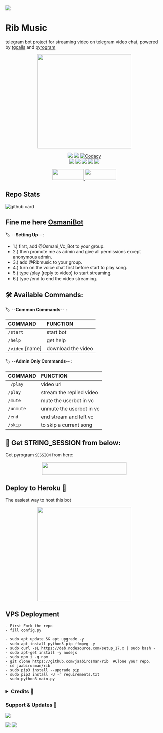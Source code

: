 <img src="https://user-images.githubusercontent.com/73097560/115834477-dbab4500-a447-11eb-908a-139a6edaec5c.gif">
<h1> Rib Music </h1>

telegram bot project for streaming video on telegram video chat, powered by [tgcalls](https://github.com/MarshalX/tgcalls) and [pyrogram](https://github.com/pyrogram/pyrogram)

<p align="center"><a href="https://t.me/teamosmani"><img src="https://telegra.ph/file/4621b66d37729b505775a.jpg" width="300"></a></p>
<p align="center">
    <a href="https://www.python.org/" alt="made-with-python"> <img src="https://img.shields.io/badge/Made%20with-Python-black.svg?style=flat-square&logo=python&logoColor=blue&color=green" /></a>
    <a href="https://github.com/jaabirosman/rib/graphs/commit-activity" alt="Maintenance"> <img src="https://img.shields.io/badge/Maintained%3F-yes-green.svg?style=flat-square" /></a>
    <a href="https://app.codacy.com/gh/jaabirosman/rib/dashboard"> <img src="https://img.shields.io/codacy/grade/a723cb464d5a4d25be3152b5d71de82d?color=green&logo=codacy&style=flat-square" alt="Codacy" /></a><br>
    <a href="https://github.com/jaabirosman/rib"> <img src="https://img.shields.io/github/repo-size/jaabirosman/rib?color=green&logo=github&logoColor=blue&style=flat-square" /></a>
    <a href="https://github.com/jaabirosman/rib/commits/main"> <img src="https://img.shields.io/github/last-commit/jaabirosman/rib?color=green&logo=github&logoColor=blue&style=flat-square" /></a>
    <a href="https://github.com/jaabirosman/rib/issues"> <img src="https://img.shields.io/github/issues/jaabirosman/rib?color=green&logo=github&logoColor=blue&style=flat-square" /></a>
    <a href="https://github.com/jaabirosman/rib/network/members"> <img src="https://img.shields.io/github/forks/jaabirosman/rib?color=green&logo=github&logoColor=blue&style=flat-square" /></a>  
    <a href="https://github.com/jaabirosman/rib/network/members"> <img src="https://img.shields.io/github/stars/jaabirosman/rib?color=green&logo=github&logoColor=blue&style=flat-square" /></a>  
</p>


<p align="center">
  <a href="https://github.com/jaabirosman/rib/fork">
    <img src="https://img.shields.io/github/forks/jaabirosman/rib?color=dark&label=FORK&logo=github&style=plastic"width="100" height="35"> 
  </a>
  <a href="https://github.com/jaabirosman/rib/stars">
    <img src="https://img.shields.io/github/stars/jaabirosman/rib?color=dark&label=STARS&logo=github&style=plastic"width="100" height="35">
  </a>
</p>  

## Repo Stats
![github card](https://github-readme-stats.vercel.app/api/pin/?username=jaabirosman&repo=rib&theme=dark)

## Fine me here  [OsmaniBot](https://t.me/Osmani_Vc_Bot)

🏷️ --**Setting Up**-- :
- 1.) first, add @Osmani_Vc_Bot to your group.
- 2.) then promote me as admin and give all permissions except anonymous admin.
- 3.) add @Ribmusic to your group.
- 4.) turn on the voice chat first before start to play song.
- 5.) type /play (reply to video) to start streaming.
- 6.) type /end to end the video streaming.

## 🛠 Available Commands:

🏷️ --**Common Commands**-- :

COMMAND | FUNCTION
:--- | :---
`/start` | start bot
`/help`| get help
`/video` [name] | download the video

🏷️ --**Admin Only Commands**-- :

COMMAND | FUNCTION
:--- | :---
` /play` | video url
`/play`| stream the replied video
`/mute` | mute the userbot in vc
`/unmute` | unmute the userbot in vc
`/end`| end stream and left vc
`/skip`| to skip a current song

## 🍁 Get STRING_SESSION from below:

Get pyrogram `SESSION` from here:


<p align="center"><a href="https://t.me/session_string_generator_bot"><img src="https://img.shields.io/badge/REPLIT-SESSION-yellow?style=plastic&logo=replit&logoColor=red"width="270" height="40" /></a></p>



##  Deploy to Heroku  🤝
The easiest way to host this bot


<p align="center"><a href="https://heroku.com/deploy?template=https://github.com/jaabirosman/rib"><img src="https://img.shields.io/badge/HEROKU-DEPLOY-blue?style=plastic&logo=heroku&logoColor=yellow"width="300"heigh="100" /></a></p>


## VPS Deployment
```
- First Fork the repo
- fill config.py

- sudo apt update && apt upgrade -y 
- sudo apt install python3-pip ffmpeg -y
- sudo curl -sL https://deb.nodesource.com/setup_17.x | sudo bash -
- sudo apt-get install -y nodejs
- sudo npm i -g npm
- git clone https://github.com/jaabirosman/rib  #Clone your repo.
- cd jaabirosman/rib
- sudo pip3 install --upgrade pip
- sudo pip3 install -U -r requirements.txt
- sudo python3 main.py
```
 </details> 

 <h3> <details>
  <summary><b>Credits 💖</b></summary>

- [Osmani Coder](https://github.com/jaabirosman) for Editing
- [Ribaj](https://github.com/Ribaj) for [Pyrogram](https://github.com/pyrogram) 
</details> </h3>

### Support & Updates 🌹
<a href="https://t.me/osmanigroupbot"><img src="https://img.shields.io/badge/Join-Group%20Support-blue.svg?style=for-the-badge&logo=Telegram">

</a> <a href="https://t.me/teamosmani"><img src="https://img.shields.io/badge/Join-Updates%20Channel-blue.svg?style=for-the-badge&logo=Telegram"></a>
<img src="https://user-images.githubusercontent.com/73097560/115834477-dbab4500-a447-11eb-908a-139a6edaec5c.gif">

